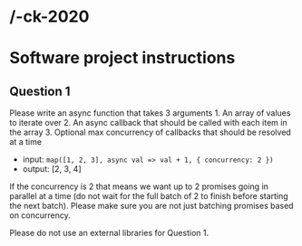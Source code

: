 # /-ck-2020
# Software project instructions

## Question 1
Please write an async function that takes 3 arguments
	1. An array of values to iterate over
	2. An async callback that should be called with each item in the array
	3. Optional max concurrency of callbacks that should be resolved at a time  

* input: `map([1, 2, 3], async val => val + 1, { concurrency: 2 })`
* output: [2, 3, 4]

If the concurrency is 2 that means we want up to 2 promises going in parallel at a time (do not wait for the full batch of 2 to finish before starting the next batch). Please make sure you are not just batching promises based on concurrency.

Please do not use an external libraries for Question 1.
